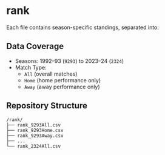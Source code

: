 # rank

Each file contains season-specific standings, separated into:

## Data Coverage

- Seasons: 1992–93 (`9293`) to 2023–24 (`2324`)
- Match Type:
  - `All` (overall matches)
  - `Home` (home performance only)
  - `Away` (away performance only)

## Repository Structure

```
/rank/
├── rank_9293All.csv
├── rank_9293Home.csv
├── rank_9293Away.csv
├── ...
└── rank_2324All.csv
```

